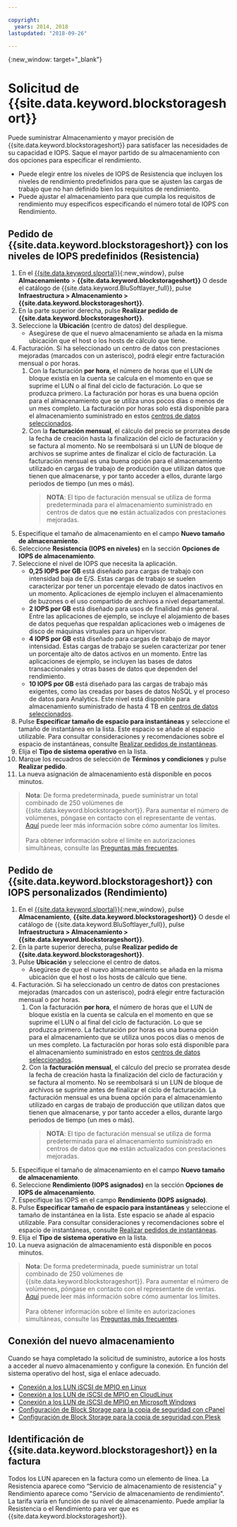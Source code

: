 ```yaml
---

copyright:
  years: 2014, 2018
lastupdated: "2018-09-26"

---
```

{:new_window: target="_blank"}

# Solicitud de {{site.data.keyword.blockstorageshort}}

Puede suministrar Almacenamiento y mayor precisión de {{site.data.keyword.blockstorageshort}} para satisfacer las necesidades de su capacidad e IOPS. Saque el mayor partido de su almacenamiento con dos opciones para especificar el rendimiento.

- Puede elegir entre los niveles de IOPS de Resistencia que incluyen los niveles de rendimiento predefinidos para que se ajusten las cargas de trabajo que no han definido bien los requisitos de rendimiento. 
- Puede ajustar el almacenamiento para que cumpla los requisitos de rendimiento muy específicos especificando el número total de IOPS con Rendimiento.

## Pedido de {{site.data.keyword.blockstorageshort}} con los niveles de IOPS predefinidos (Resistencia)

1. En el [{{site.data.keyword.slportal}}](https://control.softlayer.com/){:new_window}, pulse **Almacenamiento** > **{{site.data.keyword.blockstorageshort}}** O desde el catálogo de {{site.data.keyword.BluSoftlayer_full}}, pulse **Infraestructura > Almacenamiento > {{site.data.keyword.blockstorageshort}}**.
2. En la parte superior derecha, pulse **Realizar pedido de {{site.data.keyword.blockstorageshort}}**.
3. Seleccione la **Ubicación** (centro de datos) del despliegue.
   - Asegúrese de que el nuevo almacenamiento se añada en la misma ubicación que el host o los hosts de cálculo que tiene.
4. Facturación. Si ha seleccionado un centro de datos con prestaciones mejoradas (marcados con un asterisco), podrá elegir entre facturación mensual o por horas. 
     1. Con la facturación **por hora**, el número de horas que el LUN de bloque existía en la cuenta se calcula en el momento en que se suprime el LUN o al final del ciclo de facturación. Lo que se produzca primero. La facturación por horas es una buena opción para el almacenamiento que se utiliza unos pocos días o menos de un mes completo. La facturación por horas solo está disponible para el almacenamiento suministrado en estos [centros de datos seleccionados](new-ibm-block-and-file-storage-location-and-features.html). 
     2. Con la **facturación mensual**, el cálculo del precio se prorratea desde la fecha de creación hasta la finalización del ciclo de facturación y se factura al momento. No se reembolsará si un LUN de bloque de archivos se suprime antes de finalizar el ciclo de facturación. La facturación mensual es una buena opción para el almacenamiento utilizado en cargas de trabajo de producción que utilizan datos que tienen que almacenarse, y por tanto acceder a ellos, durante largo periodos de tiempo (un mes o más).
        >**NOTA**: El tipo de facturación mensual se utiliza de forma predeterminada para el almacenamiento suministrado en centros de datos que **no** están actualizados con prestaciones mejoradas.
5. Especifique el tamaño de almacenamiento en el campo **Nuevo tamaño de almacenamiento**.
6. Seleccione **Resistencia (IOPS en niveles)** en la sección **Opciones de IOPS de almacenamiento**.
7. Seleccione el nivel de IOPS que necesita la aplicación.
    - **0,25 IOPS por GB** está diseñado para cargas de trabajo con intensidad baja de E/S. Estas cargas de trabajo se suelen caracterizar por tener un porcentaje elevado de datos inactivos en un momento. Aplicaciones de ejemplo incluyen el almacenamiento de buzones o el uso compartido de archivos a nivel departamental.
    - **2 IOPS por GB** está diseñado para usos de finalidad más general. Entre las aplicaciones de ejemplo, se incluye el alojamiento de bases de datos pequeñas que respaldan aplicaciones web o imágenes de disco de máquinas virtuales para un hipervisor.
    - **4 IOPS por GB** está diseñado para cargas de trabajo de mayor intensidad. Estas cargas de trabajo se suelen caracterizar por tener un porcentaje alto de datos activos en un momento. Entre las aplicaciones de ejemplo, se incluyen las bases de datos transaccionales y otras bases de datos que dependen del rendimiento.
    - **10 IOPS por GB** está diseñado para las cargas de trabajo más exigentes, como las creadas por bases de datos NoSQL y el proceso de datos para Analytics. Este nivel está disponible para almacenamiento suministrado de hasta 4 TB en [centros de datos seleccionados](new-ibm-block-and-file-storage-location-and-features.html).
8. Pulse **Especificar tamaño de espacio para instantáneas** y seleccione el tamaño de instantánea en la lista. Este espacio se añade al espacio utilizable. Para consultar consideraciones y recomendaciones sobre el espacio de instantáneas, consulte [Realizar pedidos de instantáneas](ordering-snapshots.html).
9. Elija el **Tipo de sistema operativo** en la lista.
10. Marque los recuadros de selección de **Términos y condiciones** y pulse **Realizar pedido**.
11. La nueva asignación de almacenamiento está disponible en pocos minutos.

>**Nota**: De forma predeterminada, puede suministrar un total combinado de 250 volúmenes de {{site.data.keyword.blockstorageshort}}. Para aumentar el número de volúmenes, póngase en contacto con el representante de ventas. [Aquí](managing-storage-limits.html) puede leer más información sobre cómo aumentar los límites.<br/><br/>Para obtener información sobre el límite en autorizaciones simultáneas, consulte las [Preguntas más frecuentes](BlockStorageFAQ.html).
 
## Pedido de {{site.data.keyword.blockstorageshort}} con IOPS personalizados (Rendimiento)

1. En el [{{site.data.keyword.slportal}}](https://control.softlayer.com/){:new_window}, pulse **Almacenamiento**, **{{site.data.keyword.blockstorageshort}}** O desde el catálogo de {{site.data.keyword.BluSoftlayer_full}}, pulse **Infraestructura > Almacenamiento > {{site.data.keyword.blockstorageshort}}**.
2. En la parte superior derecha, pulse **Realizar pedido de {{site.data.keyword.blockstorageshort}}**.
3. Pulse **Ubicación** y seleccione el centro de datos.
   - Asegúrese de que el nuevo almacenamiento se añada en la misma ubicación que el host o los hosts de cálculo que tiene.
4. Facturación. Si ha seleccionado un centro de datos con prestaciones mejoradas (marcados con un asterisco), podrá elegir entre facturación mensual o por horas.
     1. Con la facturación **por hora**, el número de horas que el LUN de bloque existía en la cuenta se calcula en el momento en que se suprime el LUN o al final del ciclo de facturación. Lo que se produzca primero. La facturación por horas es una buena opción para el almacenamiento que se utiliza unos pocos días o menos de un mes completo. La facturación por horas solo está disponible para el almacenamiento suministrado en estos [centros de datos seleccionados](new-ibm-block-and-file-storage-location-and-features.html). 
     2. Con la **facturación mensual**, el cálculo del precio se prorratea desde la fecha de creación hasta la finalización del ciclo de facturación y se factura al momento. No se reembolsará si un LUN de bloque de archivos se suprime antes de finalizar el ciclo de facturación. La facturación mensual es una buena opción para el almacenamiento utilizado en cargas de trabajo de producción que utilizan datos que tienen que almacenarse, y por tanto acceder a ellos, durante largo periodos de tiempo (un mes o más).
        >**NOTA**: El tipo de facturación mensual se utiliza de forma predeterminada para el almacenamiento suministrado en centros de datos que **no** están actualizados con prestaciones mejoradas.
5. Especifique el tamaño de almacenamiento en el campo **Nuevo tamaño de almacenamiento**.
6. Seleccione **Rendimiento (IOPS asignados)** en la sección **Opciones de IOPS de almacenamiento**.
7. Especifique las IOPS en el campo **Rendimiento (IOPS asignado)**.
8. Pulse **Especificar tamaño de espacio para instantáneas** y seleccione el tamaño de instantánea en la lista. Este espacio se añade al espacio utilizable. Para consultar consideraciones y recomendaciones sobre el espacio de instantáneas, consulte [Realizar pedidos de instantáneas](ordering-snapshots.html).
9. Elija el **Tipo de sistema operativo** en la lista.
10. La nueva asignación de almacenamiento está disponible en pocos minutos.

>**Nota**: De forma predeterminada, puede suministrar un total combinado de 250 volúmenes de {{site.data.keyword.blockstorageshort}}. Para aumentar el número de volúmenes, póngase en contacto con el representante de ventas. [Aquí](managing-storage-limits.html) puede leer más información sobre cómo aumentar los límites.<br/><br/>Para obtener información sobre el límite en autorizaciones simultáneas, consulte las [Preguntas más frecuentes](BlockStorageFAQ.html).

## Conexión del nuevo almacenamiento

Cuando se haya completado la solicitud de suministro, autorice a los hosts a acceder al nuevo almacenamiento y configure la conexión. En función del sistema operativo del host, siga el enlace adecuado.
- [Conexión a los LUN iSCSI de MPIO en Linux](accessing_block_storage_linux.html)
- [Conexión a los LUN de iSCSI de MPIO en CloudLinux](configure-iscsi-cloudlinux.html)
- [Conexión a los LUN de iSCSI de MPIO en Microsoft Windows](accessing-block-storage-windows.html)
- [Configuración de Block Storage para la copia de seguridad con cPanel](configure-backup-cpanel.html)
- [Configuración de Block Storage para la copia de seguridad con Plesk](configure-backup-plesk.html)

## Identificación de {{site.data.keyword.blockstorageshort}} en la factura

Todos los LUN aparecen en la factura como un elemento de línea. La Resistencia aparece como “Servicio de almacenamiento de resistencia” y Rendimiento aparece como "Servicio de almacenamiento de rendimiento". La tarifa varía en función de su nivel de almacenamiento. Puede ampliar la Resistencia o el Rendimiento para ver que es {{site.data.keyword.blockstorageshort}}.

